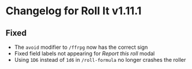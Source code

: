 # Changelog for Roll It v1.11.1

## Fixed

* The `avoid` modifier to `/ffrpg` now has the correct sign
* Fixed field labels not appearing for *Report this roll* modal
* Using `1D6` instead of `1d6` in `/roll-formula` no longer crashes the roller
